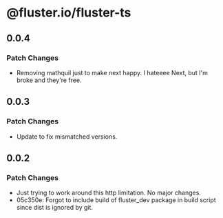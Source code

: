 # @fluster.io/fluster-ts

## 0.0.4

### Patch Changes

- Removing mathquil just to make next happy. I hateeee Next, but I'm broke and they're free.

## 0.0.3

### Patch Changes

- Update to fix mismatched versions.

## 0.0.2

### Patch Changes

- Just trying to work around this http limitation. No major changes.
- 05c350e: Forgot to include build of fluster_dev package in build script since dist is ignored by git.
